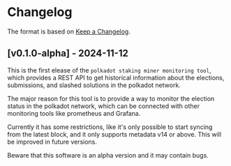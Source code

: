 # Changelog

The format is based on [Keep a Changelog].

[Keep a Changelog]: http://keepachangelog.com/en/1.0.0/

## [v0.1.0-alpha] - 2024-11-12

This is the first elease of the `polkadot staking miner monitoring tool`, which provides a REST API to get historical information about the elections, submissions, and slashed solutions in the polkadot network.

The major reason for this tool is to provide a way to monitor the election status in the polkadot network, which can be connected with other monitoring tools like prometheus and Grafana.

Currently it has some restrictions, like it's only possible to start syncing from the latest block, and it only supports metadata v14 or above. This will be improved in future versions.

Beware that this software is an alpha version and it may contain bugs.
